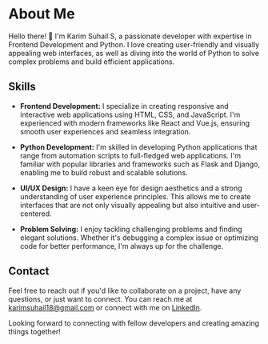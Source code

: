 # About Me

Hello there! 👋 I'm Karim Suhail S, a passionate developer with expertise in Frontend Development and Python. I love creating user-friendly and visually appealing web interfaces, as well as diving into the world of Python to solve complex problems and build efficient applications.

## Skills

- **Frontend Development:** I specialize in creating responsive and interactive web applications using HTML, CSS, and JavaScript. I'm experienced with modern frameworks like React and Vue.js, ensuring smooth user experiences and seamless integration.

- **Python Development:** I'm skilled in developing Python applications that range from automation scripts to full-fledged web applications. I'm familiar with popular libraries and frameworks such as Flask and Django, enabling me to build robust and scalable solutions.

- **UI/UX Design:** I have a keen eye for design aesthetics and a strong understanding of user experience principles. This allows me to create interfaces that are not only visually appealing but also intuitive and user-centered.

- **Problem Solving:** I enjoy tackling challenging problems and finding elegant solutions. Whether it's debugging a complex issue or optimizing code for better performance, I'm always up for the challenge.

## Contact

Feel free to reach out if you'd like to collaborate on a project, have any questions, or just want to connect. You can reach me at karimsuhail18@gmail.com or connect with me on [LinkedIn](https://www.linkedin.com/in/karimsuhail/).

Looking forward to connecting with fellow developers and creating amazing things together!
